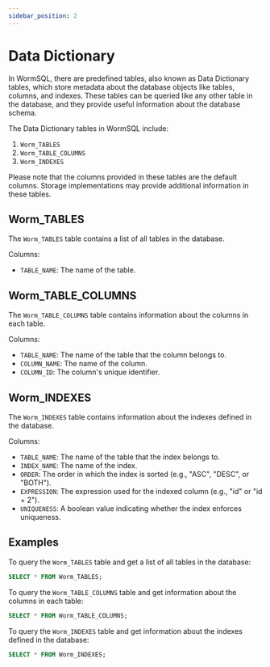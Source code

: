 ```yaml
---
sidebar_position: 2
---
```


# Data Dictionary

In WormSQL, there are predefined tables, also known as Data Dictionary tables, which store metadata about the database objects like tables, columns, and indexes. These tables can be queried like any other table in the database, and they provide useful information about the database schema.

The Data Dictionary tables in WormSQL include:

1. `Worm_TABLES`
2. `Worm_TABLE_COLUMNS`
3. `Worm_INDEXES`

Please note that the columns provided in these tables are the default columns. Storage implementations may provide additional information in these tables.

## Worm_TABLES

The `Worm_TABLES` table contains a list of all tables in the database.

Columns:
- `TABLE_NAME`: The name of the table.

## Worm_TABLE_COLUMNS

The `Worm_TABLE_COLUMNS` table contains information about the columns in each table.

Columns:
- `TABLE_NAME`: The name of the table that the column belongs to.
- `COLUMN_NAME`: The name of the column.
- `COLUMN_ID`: The column's unique identifier.

## Worm_INDEXES

The `Worm_INDEXES` table contains information about the indexes defined in the database.

Columns:
- `TABLE_NAME`: The name of the table that the index belongs to.
- `INDEX_NAME`: The name of the index.
- `ORDER`: The order in which the index is sorted (e.g., "ASC", "DESC", or "BOTH").
- `EXPRESSION`: The expression used for the indexed column (e.g., "id" or "id + 2").
- `UNIQUENESS`: A boolean value indicating whether the index enforces uniqueness.

## Examples

To query the `Worm_TABLES` table and get a list of all tables in the database:

```sql
SELECT * FROM Worm_TABLES;
```

To query the `Worm_TABLE_COLUMNS` table and get information about the columns in each table:

```sql
SELECT * FROM Worm_TABLE_COLUMNS;
```

To query the `Worm_INDEXES` table and get information about the indexes defined in the database:

```sql
SELECT * FROM Worm_INDEXES;
```
